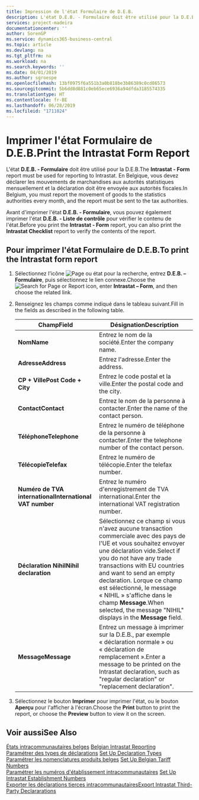 ```yaml
---
title: Impression de l'état Formulaire de D.E.B.
description: L'état D.E.B. - Formulaire doit être utilisé pour la D.E.B. En Belgique, vous devez déclarer les mouvements de marchandises aux autorités statistiques mensuellement et la déclaration doit être envoyée aux autorités fiscales.
services: project-madeira
documentationcenter: ''
author: SorenGP
ms.service: dynamics365-business-central
ms.topic: article
ms.devlang: na
ms.tgt_pltfrm: na
ms.workload: na
ms.search.keywords: ''
ms.date: 04/01/2019
ms.author: sgroespe
ms.openlocfilehash: 13bf0975f6a551b3a0b818be3b86389c0cd86573
ms.sourcegitcommit: 5b6dd8d881c0eb65ece6936a94dfda3185574335
ms.translationtype: HT
ms.contentlocale: fr-BE
ms.lasthandoff: 06/28/2019
ms.locfileid: "1711024"
---
```

# <a name="print-the-intrastat-form-report"></a><span data-ttu-id="8ad4f-104">Imprimer l'état Formulaire de D.E.B.</span><span class="sxs-lookup"><span data-stu-id="8ad4f-104">Print the Intrastat Form Report</span></span>
<span data-ttu-id="8ad4f-105">L'état **D.E.B. - Formulaire** doit être utilisé pour la D.E.B.</span><span class="sxs-lookup"><span data-stu-id="8ad4f-105">The **Intrastat - Form** report must be used for reporting to Intrastat.</span></span> <span data-ttu-id="8ad4f-106">En Belgique, vous devez déclarer les mouvements de marchandises aux autorités statistiques mensuellement et la déclaration doit être envoyée aux autorités fiscales.</span><span class="sxs-lookup"><span data-stu-id="8ad4f-106">In Belgium, you must report the movement of goods to the statistics authorities every month, and the report must be sent to the tax authorities.</span></span>  

<span data-ttu-id="8ad4f-107">Avant d'imprimer l'état **D.E.B. - Formulaire**, vous pouvez également imprimer l'état **D.E.B. - Liste de contrôle** pour vérifier le contenu de l'état.</span><span class="sxs-lookup"><span data-stu-id="8ad4f-107">Before you print the **Intrastat - Form** report, you can also print the **Intrastat Checklist** report to verify the contents of the report.</span></span>  

## <a name="to-print-the-intrastat-form-report"></a><span data-ttu-id="8ad4f-108">Pour imprimer l'état Formulaire de D.E.B.</span><span class="sxs-lookup"><span data-stu-id="8ad4f-108">To print the Intrastat form report</span></span>  

1.  <span data-ttu-id="8ad4f-109">Sélectionnez l'icône ![Page ou état pour la recherche](../../media/ui-search/search_small.png "icône Page ou état pour la recherche"), entrez **D.E.B. – Formulaire**, puis sélectionnez le lien connexe.</span><span class="sxs-lookup"><span data-stu-id="8ad4f-109">Choose the ![Search for Page or Report](../../media/ui-search/search_small.png "Search for Page or Report icon") icon, enter **Intrastat – Form**, and then choose the related link.</span></span>  
2.  <span data-ttu-id="8ad4f-110">Renseignez les champs comme indiqué dans le tableau suivant.</span><span class="sxs-lookup"><span data-stu-id="8ad4f-110">Fill in the fields as described in the following table.</span></span>  

    |<span data-ttu-id="8ad4f-111">Champ</span><span class="sxs-lookup"><span data-stu-id="8ad4f-111">Field</span></span>|<span data-ttu-id="8ad4f-112">Désignation</span><span class="sxs-lookup"><span data-stu-id="8ad4f-112">Description</span></span>|  
    |---------------------------------|---------------------------------------|  
    |<span data-ttu-id="8ad4f-113">**Nom**</span><span class="sxs-lookup"><span data-stu-id="8ad4f-113">**Name**</span></span>|<span data-ttu-id="8ad4f-114">Entrez le nom de la société.</span><span class="sxs-lookup"><span data-stu-id="8ad4f-114">Enter the company name.</span></span>|  
    |<span data-ttu-id="8ad4f-115">**Adresse**</span><span class="sxs-lookup"><span data-stu-id="8ad4f-115">**Address**</span></span>|<span data-ttu-id="8ad4f-116">Entrez l'adresse.</span><span class="sxs-lookup"><span data-stu-id="8ad4f-116">Enter the address.</span></span>|  
    |<span data-ttu-id="8ad4f-117">**CP + Ville**</span><span class="sxs-lookup"><span data-stu-id="8ad4f-117">**Post Code + City**</span></span>|<span data-ttu-id="8ad4f-118">Entrez le code postal et la ville.</span><span class="sxs-lookup"><span data-stu-id="8ad4f-118">Enter the postal code and the city.</span></span>|  
    |<span data-ttu-id="8ad4f-119">**Contact**</span><span class="sxs-lookup"><span data-stu-id="8ad4f-119">**Contact**</span></span>|<span data-ttu-id="8ad4f-120">Entrez le nom de la personne à contacter.</span><span class="sxs-lookup"><span data-stu-id="8ad4f-120">Enter the name of the contact person.</span></span>|  
    |<span data-ttu-id="8ad4f-121">**Téléphone**</span><span class="sxs-lookup"><span data-stu-id="8ad4f-121">**Telephone**</span></span>|<span data-ttu-id="8ad4f-122">Entrez le numéro de téléphone de la personne à contacter.</span><span class="sxs-lookup"><span data-stu-id="8ad4f-122">Enter the telephone number of the contact person.</span></span>|  
    |<span data-ttu-id="8ad4f-123">**Télécopie**</span><span class="sxs-lookup"><span data-stu-id="8ad4f-123">**Telefax**</span></span>|<span data-ttu-id="8ad4f-124">Entrez le numéro de télécopie.</span><span class="sxs-lookup"><span data-stu-id="8ad4f-124">Enter the telefax number.</span></span>|  
    |<span data-ttu-id="8ad4f-125">**Numéro de TVA international**</span><span class="sxs-lookup"><span data-stu-id="8ad4f-125">**International VAT number**</span></span>|<span data-ttu-id="8ad4f-126">Entrez le numéro d'enregistrement de TVA international.</span><span class="sxs-lookup"><span data-stu-id="8ad4f-126">Enter the international VAT registration number.</span></span>|  
    |<span data-ttu-id="8ad4f-127">**Déclaration Nihil**</span><span class="sxs-lookup"><span data-stu-id="8ad4f-127">**Nihil declaration**</span></span>|<span data-ttu-id="8ad4f-128">Sélectionnez ce champ si vous n'avez aucune transaction commerciale avec des pays de l'UE et vous souhaitez envoyer une déclaration vide.</span><span class="sxs-lookup"><span data-stu-id="8ad4f-128">Select if you do not have any trade transactions with EU countries and want to send an empty declaration.</span></span> <span data-ttu-id="8ad4f-129">Lorque ce champ est sélectionné, le message « NIHIL » s'affiche dans le champ **Message**.</span><span class="sxs-lookup"><span data-stu-id="8ad4f-129">When selected, the message "NIHIL" displays in the **Message** field.</span></span>|  
    |<span data-ttu-id="8ad4f-130">**Message**</span><span class="sxs-lookup"><span data-stu-id="8ad4f-130">**Message**</span></span>|<span data-ttu-id="8ad4f-131">Entrez un message à imprimer sur la D.E.B., par exemple « déclaration normale » ou « déclaration de remplacement ».</span><span class="sxs-lookup"><span data-stu-id="8ad4f-131">Enter a message to be printed on the Intrastat declaration, such as "regular declaration" or "replacement declaration".</span></span>|  

3.  <span data-ttu-id="8ad4f-132">Sélectionnez le bouton **Imprimer** pour imprimer l'état, ou le bouton **Aperçu** pour l'afficher à l'écran.</span><span class="sxs-lookup"><span data-stu-id="8ad4f-132">Choose the **Print** button to print the report, or choose the **Preview** button to view it on the screen.</span></span>  

## <a name="see-also"></a><span data-ttu-id="8ad4f-133">Voir aussi</span><span class="sxs-lookup"><span data-stu-id="8ad4f-133">See Also</span></span>  
 <span data-ttu-id="8ad4f-134">[États intracommunautaires belges](belgian-intrastat-reporting.md) </span><span class="sxs-lookup"><span data-stu-id="8ad4f-134">[Belgian Intrastat Reporting](belgian-intrastat-reporting.md) </span></span>  
 <span data-ttu-id="8ad4f-135">[Paramétrer des types de déclarations](how-to-set-up-declaration-types.md) </span><span class="sxs-lookup"><span data-stu-id="8ad4f-135">[Set Up Declaration Types](how-to-set-up-declaration-types.md) </span></span>  
 <span data-ttu-id="8ad4f-136">[Paramétrer les nomenclatures produits belges](how-to-set-up-belgian-tariff-numbers.md) </span><span class="sxs-lookup"><span data-stu-id="8ad4f-136">[Set Up Belgian Tariff Numbers](how-to-set-up-belgian-tariff-numbers.md) </span></span>  
 <span data-ttu-id="8ad4f-137">[Paramétrer les numéros d'établissement intracommunautaires](how-to-set-up-intrastat-establishment-numbers.md) </span><span class="sxs-lookup"><span data-stu-id="8ad4f-137">[Set Up Intrastat Establishment Numbers](how-to-set-up-intrastat-establishment-numbers.md) </span></span>  
 [<span data-ttu-id="8ad4f-138">Exporter les déclarations tierces intracommunautaires</span><span class="sxs-lookup"><span data-stu-id="8ad4f-138">Export Intrastat Third-Party Declararations</span></span>](how-to-export-intrastat-third-party-declararations.md)
